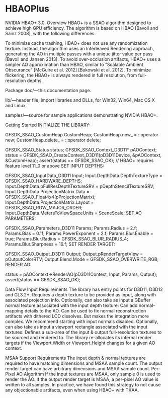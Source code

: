 # HBAOPlus
NVIDIA HBAO+ 3.0.
Overview
HBAO+ is a SSAO algorithm designed to achieve high GPU efficiency. The algorithm is based on HBAO [Bavoil and Sainz 2008], with the following differences:

To minimize cache trashing, HBAO+ does not use any randomization texture. Instead, the algorithm uses an Interleaved Rendering approach, generating the AO in multiple passes with a unique jitter value per pass [Bavoil and Jansen 2013].
To avoid over-occlusion artifacts, HBAO+ uses a simpler AO approximation than HBAO, similar to “Scalable Ambient Obscurance” [McGuire et al. 2012] [Bukowski et al. 2012].
To minimize flickering, the HBAO+ is always rendered in full resolution, from full-resolution depths.

Package
doc/—this documentation page.

lib/—header file, import libraries and DLLs, for Win32, Win64, Mac OS X and Linux.

samples/—source for sample applications demonstrating NVIDIA HBAO+.

Getting Started
INITIALIZE THE LIBRARY:

GFSDK_SSAO_CustomHeap CustomHeap;
CustomHeap.new_ = ::operator new;
CustomHeap.delete_ = ::operator delete;

GFSDK_SSAO_Status status;
GFSDK_SSAO_Context_D3D11* pAOContext;
status = GFSDK_SSAO_CreateContext_D3D11(pD3D11Device, &pAOContext, &CustomHeap);
assert(status == GFSDK_SSAO_OK); // HBAO+ requires feature level 11_0 or above
SET INPUT DEPTHS:

GFSDK_SSAO_InputData_D3D11 Input;
Input.DepthData.DepthTextureType = GFSDK_SSAO_HARDWARE_DEPTHS;
Input.DepthData.pFullResDepthTextureSRV = pDepthStencilTextureSRV;
Input.DepthData.ProjectionMatrix.Data = GFSDK_SSAO_Float4x4(pProjectionMatrix);
Input.DepthData.ProjectionMatrix.Layout = GFSDK_SSAO_ROW_MAJOR_ORDER;
Input.DepthData.MetersToViewSpaceUnits = SceneScale;
SET AO PARAMETERS:

GFSDK_SSAO_Parameters_D3D11 Params;
Params.Radius = 2.f;
Params.Bias = 0.1f;
Params.PowerExponent = 2.f;
Params.Blur.Enable = true;
Params.Blur.Radius = GFSDK_SSAO_BLUR_RADIUS_4;
Params.Blur.Sharpness = 16.f;
SET RENDER TARGET:

GFSDK_SSAO_Output_D3D11 Output;
Output.pRenderTargetView = pOutputColorRTV;
Output.Blend.Mode = GFSDK_SSAO_OVERWRITE_RGB;
RENDER AO:

status = pAOContext->RenderAO(pD3D11Context, Input, Params, Output);
assert(status == GFSDK_SSAO_OK);

Data Flow
Input Requirements
The library has entry points for D3D11, D3D12 and GL3.2+.
Requires a depth texture to be provided as input, along with associated projection info.
Optionally, can also take as input a GBuffer normal texture associated with the input depth texture:
Can add normal-mapping details to the AO.
Can be used to fix normal reconstruction artifacts with dithered LOD dissolves.
But makes the integration more complex. We recommend starting with input normals disabled.
Optionally, can also take as input a viewport rectangle associated with the input textures:
Defines a sub-area of the input & output full-resolution textures to be sourced and rendered to.
The library re-allocates its internal render targets if the Viewport.Width or Viewport.Height changes for a given AO context.

MSAA Support
Requirements
The input depth & normal textures are required to have matching dimensions and MSAA sample count.
The output render target can have arbitrary dimensions and MSAA sample count.
Per-Pixel AO Algorithm
If the input textures are MSAA, only sample 0 is used to render the AO.
If the output render target is MSAA, a per-pixel AO value is written to all samples.
In practice, we have found this strategy to not cause any objectionable artifacts, even when using HBAO+ with TXAA.
